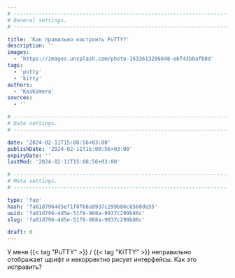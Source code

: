 ```yaml
---
# -------------------------------------------------------------------------------------------------------------------- #
# General settings.
# -------------------------------------------------------------------------------------------------------------------- #

title: 'Как правильно настроить PuTTY?'
description: ''
images:
  - 'https://images.unsplash.com/photo-1633613286848-e6f43bbafb8d'
tags:
  - 'putty'
  - 'kitty'
authors:
  - 'KaiKimera'
sources:
  - ''

# -------------------------------------------------------------------------------------------------------------------- #
# Date settings.
# -------------------------------------------------------------------------------------------------------------------- #

date: '2024-02-11T15:08:56+03:00'
publishDate: '2024-02-11T15:08:56+03:00'
expiryDate: ''
lastMod: '2024-02-11T15:08:56+03:00'

# -------------------------------------------------------------------------------------------------------------------- #
# Meta settings.
# -------------------------------------------------------------------------------------------------------------------- #

type: 'faq'
hash: 'fa01d7964d5ef1f8f68a9937c299b86c8568de55'
uuid: 'fa01d796-4d5e-51f8-968a-9937c299b86c'
slug: 'fa01d796-4d5e-51f8-968a-9937c299b86c'

draft: 0
---
```


У меня {{< tag "PuTTY" >}} / {{< tag "KiTTY" >}} неправильно отображает шрифт и некорректно рисует интерфейсы. Как это исправить?

<!--more-->
